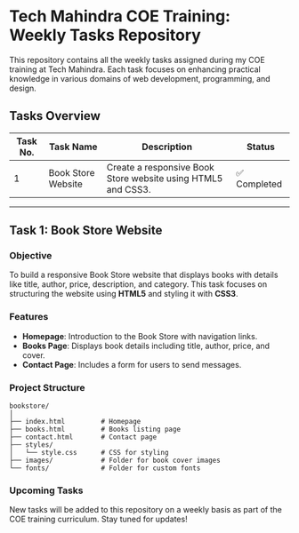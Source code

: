 # Tech Mahindra COE Training: Weekly Tasks Repository

This repository contains all the weekly tasks assigned during my COE training at Tech Mahindra. Each task focuses on enhancing practical knowledge in various domains of web development, programming, and design.

## Tasks Overview

| Task No. | Task Name            | Description                                   | Status       |
|----------|----------------------|-----------------------------------------------|--------------|
| 1        | Book Store Website   | Create a responsive Book Store website using HTML5 and CSS3. | ✅ Completed |

---

## Task 1: Book Store Website

### Objective
To build a responsive Book Store website that displays books with details like title, author, price, description, and category. This task focuses on structuring the website using **HTML5** and styling it with **CSS3**.

### Features
- **Homepage**: Introduction to the Book Store with navigation links.
- **Books Page**: Displays book details including title, author, price, and cover.
- **Contact Page**: Includes a form for users to send messages.

### Project Structure
```plaintext
bookstore/
│
├── index.html         # Homepage
├── books.html         # Books listing page
├── contact.html       # Contact page
├── styles/
│   └── style.css      # CSS for styling
├── images/            # Folder for book cover images
└── fonts/             # Folder for custom fonts
```
### Upcoming Tasks
New tasks will be added to this repository on a weekly basis as part of the COE training curriculum. Stay tuned for updates!
